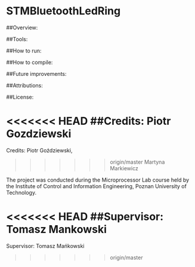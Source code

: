 # STMBluetoothLedRing

##Overview:

##Tools: 

##How to run:

##How to compile:

##Future improvements:

##Attributions:

##License:

<<<<<<< HEAD
##Credits:
Piotr Gozdziewski
=======
Credits:
Piotr Goździewski,
>>>>>>> origin/master
Martyna Markiewicz

The project was conducted during the Microprocessor Lab course held by the Institute of Control and Information Engineering, Poznan University of Technology.

<<<<<<< HEAD
##Supervisor: Tomasz Mankowski
=======
Supervisor: Tomasz Mańkowski
>>>>>>> origin/master

